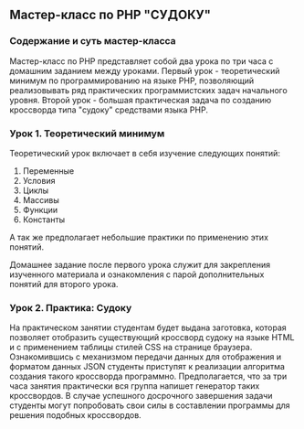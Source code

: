 ## Мастер-класс по PHP "СУДОКУ"

### Содержание и суть мастер-класса
Мастер-класс по PHP представляет собой два урока по три часа с домашним заданием между уроками. Первый урок - теоретический минимум по программированию на языке PHP, позволяющий реализовывать ряд практических программистских задач начального уровня. Второй урок - большая практическая задача по созданию кроссворда типа "судоку" средствами языка PHP.

### Урок 1. Теоретический минимум

Теоретический урок включает в себя изучение следующих понятий:

1. Переменные
2. Условия
3. Циклы
4. Массивы
5. Функции
6. Константы

А так же предполагает небольшие практики по применению этих понятий.

Домашнее задание после первого урока служит для закрепления изученного материала и ознакомления с парой дополнительных понятий для второго урока.

### Урок 2. Практика: Судоку

На практическом занятии студентам будет выдана заготовка, которая позволяет отобразить существующий кроссворд судоку на языке HTML и с применением таблицы стилей CSS на странице браузера. Ознакомившись с механизмом передачи данных для отображения и форматом данных JSON студенты приступят к реализации алгоритма создания такого кроссворда программно. Предполагается, что за три часа занятия практически вся группа напишет генератор таких кроссвордов. В случае успешного досрочного завершения задачи студенты могут попробовать свои силы в составлении программы для решения подобных кроссвордов. 